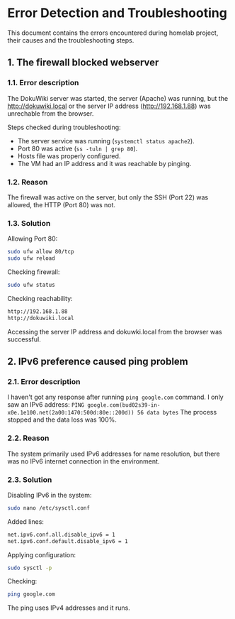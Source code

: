 # Error Detection and Troubleshooting

This document contains the errors encountered during homelab project, their causes and the troubleshooting steps.


## 1. The firewall blocked webserver

### 1.1. Error description

The DokuWiki server was started, the server (Apache) was running, but the http://dokuwiki.local or the server IP address (http://192.168.1.88) was unrechable from the browser.

Steps checked during troubleshooting:
- The server service was running (```systemctl status apache2```).
- Port 80 was active (```ss -tuln | grep 80```).
- Hosts file was properly configured.
- The VM had an IP address and it was reachable by pinging.

### 1.2. Reason

The firewall was active on the server, but only the SSH (Port 22) was allowed, the HTTP (Port 80) was not.

### 1.3. Solution

Allowing Port 80:

```bash
sudo ufw allow 80/tcp
sudo ufw reload
```

Checking firewall:

```bash
sudo ufw status
```

Checking reachability:

```bash
http://192.168.1.88
http://dokuwiki.local
```

Accessing the server IP address and dokuwki.local from the browser was successful.

## 2. IPv6 preference caused ping problem

### 2.1. Error description

I haven't got any response after running ```ping google.com``` command. I only saw an IPv6 address:
```PING google.com(bud02s39-in-x0e.1e100.net(2a00:1470:500d:80e::200d)) 56 data bytes```
The process stopped and the data loss was 100%.

### 2.2. Reason

The system primarily used IPv6 addresses for name resolution, but there was no IPv6 internet connection in the environment.

### 2.3. Solution

Disabling IPv6 in the system:

```bash
sudo nano /etc/sysctl.conf
```

Added lines:

```bash
net.ipv6.conf.all.disable_ipv6 = 1
net.ipv6.conf.default.disable_ipv6 = 1
```

Applying configuration:

```bash
sudo sysctl -p
```

Checking:

```bash
ping google.com
```
The ping uses IPv4 addresses and it runs.
